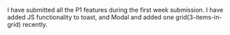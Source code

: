 I have submitted all the P1 features during the first week submission.
I have added JS functionality to toast, and Modal and added one grid(3-items-in-grid) recently.
